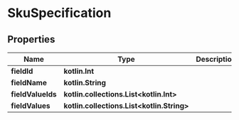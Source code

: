 
# SkuSpecification

## Properties
Name | Type | Description | Notes
------------ | ------------- | ------------- | -------------
**fieldId** | **kotlin.Int** |  | 
**fieldName** | **kotlin.String** |  | 
**fieldValueIds** | **kotlin.collections.List&lt;kotlin.Int&gt;** |  | 
**fieldValues** | **kotlin.collections.List&lt;kotlin.String&gt;** |  | 



